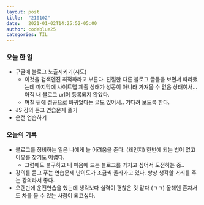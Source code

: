 ```yaml
---
layout: post
title:  "210102"
date:   2021-01-02T14:25:52-05:00
author: codeblue25
categories: TIL
---
```


<h3>오늘 한 일</h3>

* 구글에 블로그 노출시키기(시도)
  * 이것을 검색엔진 최적화라고 부른다. 친절한 다른 블로그 글들을 보면서 따라했는데 마지막에 사이트맵 제출 상태가 성공이 아니라 가져올 수 없음 상태여서... 아직 내 블로그 url이 등록되지 않았다.
  * 며칠 뒤에 성공으로 바뀌었다는 글도 있어서.. 기다려 보도록 한다.
* JS 강의 듣고 연습문제 풀기
* 운전 연습하기



<h3>오늘의 기록</h3>

* 블로그를 정비하는 일은 나에게 늘 어려움을 준다. (왜인지) 한번에 되는 법이 없고 이유를 찾기도 어렵다.
  * 그럼에도 불구하고 내 마음에 드는 블로그를 가지고 싶어서 도전하는 중..
* 강의를 듣고 푸는 연습문제 난이도가 조금씩 올라가고 있다. 항상 생각할 거리를 주는 강의라서 좋다.
* 오랜만에 운전연습을 했는데 생각보다 실력이 괜찮은 것 같다 (ㅋㅋ) 올해엔 혼자서도 차를 몰 수 있는 사람이 되고싶다.